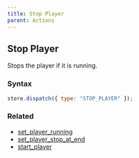 ```yaml
---
title: Stop Player
parent: Actions
---
```


## Stop Player

Stops the player if it is running.

### Syntax

```js
store.dispatch({ type: "STOP_PLAYER" });
```

### Related

- [set_player_running](./set_player_running.md)
- [set_player_stop_at_end](./set_player_stop_at_end.md)
- [start_player](./start_player.md)
